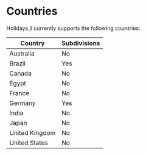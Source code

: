 # Countries

Holidays.jl currently supports the following countries:

| Country        | Subdivisions |
| -              | -            |
| Australia      | No           |
| Brazil         | Yes          |
| Canada         | No           |
| Egypt          | No           |
| France         | No           |
| Germany        | Yes          |
| India          | No           |
| Japan          | No           |
| United Kingdom | No           |
| United States  | No           |
